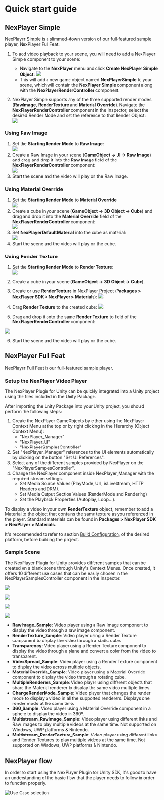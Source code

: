 # Quick start guide

## NexPlayer Simple

NexPlayer Simple is a slimmed-down version of our full-featured sample player, NexPlayer Full Feat.

1. To add video playback to your scene, you will need to add a NexPlayer Simple component to your scene:
	- Navigate to the **NexPlayer** menu and click **Create NexPlayer Simple Object**:
	![](../assets/basic/quick0.png)
	- This will add a new game object named **NexPlayerSimple** to your scene, which will contain the **NexPlayer Simple** component along with the **NexPlayerRenderController** component.

2. NexPlayer Simple supports any of the three supported render modes (**RawImage**, **RenderTexture** and **Material Override**). Navigate the **NexPlayerRenderController** component in the Inspector, select the desired Render Mode and set the reference to that Render Object:  
![](../assets/basic/quick1.png)

### Using Raw Image

1. Set the **Starting Render Mode** to **Raw Image**:  
![](../assets/basic/quick2.png)
2. Create a Raw Image in your scene (**GameObject → UI → Raw Image**) and drag and drop it into the **Raw Image** field of the **NexPlayerRenderController** component:  
![](../assets/basic/quick3.png)
3. Start the scene and the video will play on the Raw Image.

### Using Material Override

1. Set the **Starting Render Mode** to **Material Override**:  
![](../assets/basic/quick4.png)
2. Create a cube in your scene (**GameObject → 3D Object → Cube**) and drag and drop it into the **Material Override** field of the **NexPlayerRenderController** component:  
![](../assets/basic/quick5.png)
3. Set **NexPlayerDefaultMaterial** into the cube as material:  
![](../assets/basic/quick6.png)
4. Start the scene and the video will play on the cube.

### Using Render Texture

1. Set the **Starting Render Mode** to **Render Texture**:  
![](../assets/basic/quick12.png)
2. Create a cube in your scene (**GameObject → 3D Object → Cube**).
3. Create or use **RenderTexture** in NexPlayer Project (**Packages > NexPlayer SDK > NexPlayer > Materials**):
![](../assets/basic/quick13.png)

4. Drag **Render Texture** to the created cube:
![](../assets/basic/quick14.png)

5. Drag and drop it onto the same **Render Texture** to field of the **NexPlayerRenderController** component:

![](../assets/basic/quick15.png)

6. Start the scene and the video will play on the cube.

## NexPlayer Full Feat

NexPlayer  Full Feat is our full-featured sample player.

### Setup the NexPlayer Video Player

The NexPlayer Plugin for Unity can be quickly integrated into a Unity project using the files included in the Unity Package.

After importing the Unity Package into your Unity project, you should perform the following steps:

1. Create the NexPlayer GameObjects by either using the NexPlayer Context Menu at the top or by right clicking in the Hierarchy (Object Context Menu):  
	- "NexPlayer_Manager"
	- "NexPlayer_UI"
	- "NexPlayerSamplesController"
2. Set "NexPlayer_Manager" references to the UI elements automatically by clicking on the button "Set UI References".
3. Select any of the different samples provided by NexPlayer on the "NexPlayerSamplesController".
4. Change the NexPlayer component inside NexPlayer_Manager with the required stream settings.
	- Set Media Source Values (PlayMode, Url, isLiveStream, HTTP Headers and DRM).
	- Set Media Output Section Values (RenderMode and Rendering) 
	- Set the Playback Properties (Autoplay, Loop…).

To display a video in your own **RenderTexture** object, remember to add a Material to the object that contains the same texture as you referenced in the player. Standard materials can be found in **Packages > NexPlayer SDK > NexPlayer > Materials**.

It's recommended to refer to section [Build Configuration](/platforms/platforms.md), of the desired platform, before building the project.

### Sample Scene

The NexPlayer Plugin for Unity provides different samples that can be created on a blank scene through Unity's Context Menus. Once created, it offers 10 different use cases that can be easily chosen in the NexPlayerSamplesController component in the Inspector.  

![](../assets/basic/quick7.png)  

![](../assets/basic/quick8.png)  

![](../assets/basic/quick9.png)  

![](../assets/basic/quick10.png)

- **RawImage_Sample**: Video player using a Raw Image component to display the video through a raw image component.
- **RenderTexture_Sample**: Video player using a Render Texture component to display the video through a static cube.
- **Transparency**: Video player using a Render Texture component to display the video through a plane and convert a color from the video to transparent.
- **VideoSpread_Sample**: Video player using a Render Texture component to display the video across multiple objects.
- **MaterialOverride_Sample**: Video player using a Material Override component to display the video through a rotating cube.
- **MultipleRenderers_Sample**: Video player using different objects that share the Material renderer to display the same video multiple times.
- **ChangeRenderMode_Sample**: Video player that changes the render mode to display a video in all the supported renderers. Displays one render mode at the same time.
- **360_Sample**: Video player using a Material Override component in a sphere to display the video in 360º.
- **Multistream_RawImage_Sample**: Video player using different links and Raw Images to play multiple videos at the same time. Not supported on Windows, UWP platforms & Nintendo.
- **Multistream_RenderTexture_Sample**: Video player using different links and Render Textures to play multiple videos at the same time. Not supported on Windows, UWP platforms & Nintendo.

## NexPlayer flow

In order to start using the NexPlayer Plugin for Unity SDK, it's good to have an understanding of the basic flow that the player needs to follow in order to function properly.

![Use Case selection](../assets/basic/quick11.png)